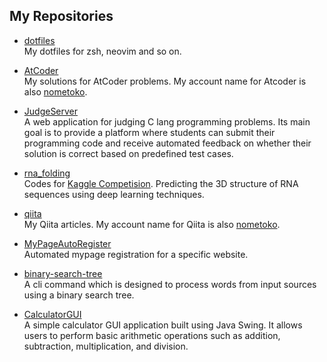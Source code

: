 ## My Repositories

- [dotfiles](https://github.com/nometoko/dotfiles) \
  My dotfiles for zsh, neovim and so on.

- [AtCoder](https://github.com/nometoko/AtCoder) \
  My solutions for AtCoder problems.
  My account name for Atcoder is also [nometoko](https://atcoder.jp/users/nometoko).

- [JudgeServer](https://github.com/nometoko/JudgeServerforEducation) \
  A web application for judging C lang programming problems.
  Its main goal is to provide a platform where students can submit their programming code and receive automated feedback on whether their solution is correct based on predefined test cases.

- [rna_folding](https://github.com/nometoko/rna_folding) \
  Codes for [Kaggle Competision](https://www.kaggle.com/competitions/stanford-rna-3d-folding).
  Predicting the 3D structure of RNA sequences using deep learning techniques.

- [qiita](https://github.com/nometoko/qiita) \
  My Qiita articles.
  My account name for Qiita is also [nometoko](https://qiita.com/nometoko).

- [MyPageAutoRegister](https://github.com/nometoko/MyPageAutoRegister) \
  Automated mypage registration for a specific website.

- [binary-search-tree](https://github.com/nometoko/binary-search-tree) \
  A cli command which is designed to process words from input sources using a binary search tree.

- [CalculatorGUI](https://github.com/nometoko/CalculatorGUI) \
  A simple calculator GUI application built using Java Swing.
  It allows users to perform basic arithmetic operations such as addition, subtraction, multiplication, and division.
